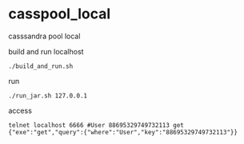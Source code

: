 casspool_local
==============

casssandra pool local

build and run localhost

`
./build_and_run.sh
`

run

`
./run_jar.sh 127.0.0.1
`

access

`
telnet localhost 6666
#User 88695329749732113 get
{"exe":"get","query":{"where":"User","key":"88695329749732113"}}
`
